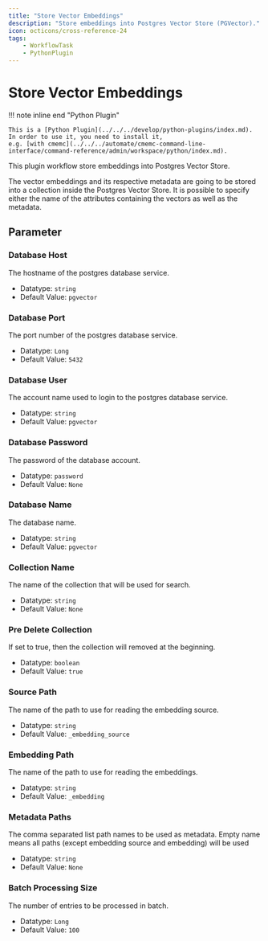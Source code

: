 ```yaml
---
title: "Store Vector Embeddings"
description: "Store embeddings into Postgres Vector Store (PGVector)."
icon: octicons/cross-reference-24
tags: 
    - WorkflowTask
    - PythonPlugin
---
```

# Store Vector Embeddings
<!-- This file was generated - DO NOT CHANGE IT MANUALLY -->

!!! note inline end "Python Plugin"

    This is a [Python Plugin](../../../develop/python-plugins/index.md).
    In order to use it, you need to install it,
    e.g. [with cmemc](../../../automate/cmemc-command-line-interface/command-reference/admin/workspace/python/index.md).


This plugin workflow store embeddings into Postgres Vector Store.

The vector embeddings and its respective metadata are going to be stored into a collection inside
the Postgres Vector Store.
It is possible to specify either the name of the attributes containing the vectors as well as the
metadata.


## Parameter

### Database Host

The hostname of the postgres database service.

- Datatype: `string`
- Default Value: `pgvector`



### Database Port

The port number of the postgres database service.

- Datatype: `Long`
- Default Value: `5432`



### Database User

The account name used to login to the postgres database service.

- Datatype: `string`
- Default Value: `pgvector`



### Database Password

The password of the database account.

- Datatype: `password`
- Default Value: `None`



### Database Name

The database name.

- Datatype: `string`
- Default Value: `pgvector`



### Collection Name

The name of the collection that will be used for search.

- Datatype: `string`
- Default Value: `None`



### Pre Delete Collection

If set to true, then the collection will removed at the beginning.

- Datatype: `boolean`
- Default Value: `true`



### Source Path

The name of the path to use for reading the embedding source.

- Datatype: `string`
- Default Value: `_embedding_source`



### Embedding Path

The name of the path to use for reading the embeddings.

- Datatype: `string`
- Default Value: `_embedding`



### Metadata Paths

The comma separated list path names to be used as metadata. Empty name means all paths (except embedding source and embedding) will be used

- Datatype: `string`
- Default Value: `None`



### Batch Processing Size

The number of entries to be processed in batch.

- Datatype: `Long`
- Default Value: `100`



